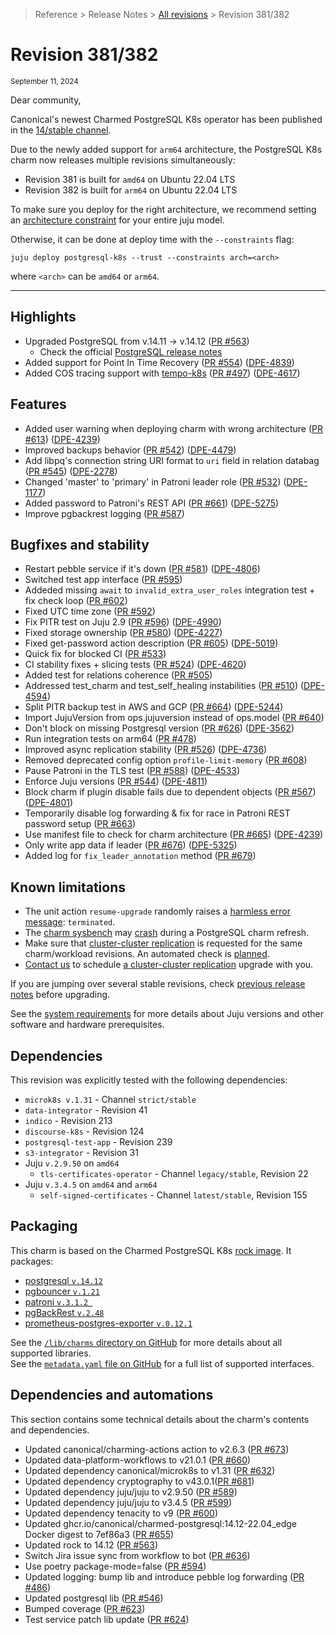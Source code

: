 >Reference > Release Notes > [All revisions] > Revision 381/382

# Revision 381/382
<sub>September 11, 2024</sub>

Dear community,

Canonical's newest Charmed PostgreSQL K8s operator has been published in the [14/stable channel].

Due to the newly added support for `arm64` architecture, the PostgreSQL K8s charm now releases multiple revisions simultaneously:
* Revision 381 is built for `amd64` on Ubuntu 22.04 LTS
* Revision 382 is built for `arm64` on Ubuntu 22.04 LTS


To make sure you deploy for the right architecture, we recommend setting an [architecture constraint](https://juju.is/docs/juju/constraint#heading--arch) for your entire juju model.

Otherwise, it can be done at deploy time with the `--constraints` flag:
```shell
juju deploy postgresql-k8s --trust --constraints arch=<arch> 
```
where `<arch>` can be `amd64` or `arm64`.

---

## Highlights 

* Upgraded PostgreSQL from v.14.11 → v.14.12 ([PR #563](https://github.com/canonical/postgresql-k8s-operator/pull/563))
  * Check the official [PostgreSQL release notes](https://www.postgresql.org/docs/release/14.12/)
* Added support for Point In Time Recovery ([PR #554](https://github.com/canonical/postgresql-k8s-operator/pull/554)) ([DPE-4839](https://warthogs.atlassian.net/browse/DPE-4839))
* Added COS tracing support with [tempo-k8s](https://charmhub.io/tempo-k8s) ([PR #497](https://github.com/canonical/postgresql-k8s-operator/pull/497)) ([DPE-4617](https://warthogs.atlassian.net/browse/DPE-4617))

## Features
 
* Added user warning when deploying charm with wrong architecture ([PR #613](https://github.com/canonical/postgresql-k8s-operator/pull/613)) ([DPE-4239](https://warthogs.atlassian.net/browse/DPE-4239))
* Improved backups behavior ([PR #542](https://github.com/canonical/postgresql-k8s-operator/pull/542)) ([DPE-4479](https://warthogs.atlassian.net/browse/DPE-4479))
* Add libpq's connection string URI format to `uri` field in relation databag ([PR #545](https://github.com/canonical/postgresql-k8s-operator/pull/545)) ([DPE-2278](https://warthogs.atlassian.net/browse/DPE-2278))
* Changed 'master' to 'primary' in Patroni leader role ([PR #532](https://github.com/canonical/postgresql-k8s-operator/pull/532)) ([DPE-1177](https://warthogs.atlassian.net/browse/DPE-1177))
* Added password to Patroni's REST API ([PR #661](https://github.com/canonical/postgresql-k8s-operator/pull/661)) ([DPE-5275](https://warthogs.atlassian.net/browse/DPE-5275))
* Improve pgbackrest logging ([PR #587](https://github.com/canonical/postgresql-k8s-operator/pull/587))

## Bugfixes and stability

* Restart pebble service if it's down ([PR #581](https://github.com/canonical/postgresql-k8s-operator/pull/581)) ([DPE-4806](https://warthogs.atlassian.net/browse/DPE-4806))
* Switched test app interface ([PR #595](https://github.com/canonical/postgresql-k8s-operator/pull/595))
* Addeded missing `await` to `invalid_extra_user_roles` integration test + fix check loop ([PR #602](https://github.com/canonical/postgresql-k8s-operator/pull/602))
* Fixed UTC time zone ([PR #592](https://github.com/canonical/postgresql-k8s-operator/pull/592))
* Fix PITR test on Juju 2.9 ([PR #596](https://github.com/canonical/postgresql-k8s-operator/pull/596)) ([DPE-4990](https://warthogs.atlassian.net/browse/DPE-4990))
* Fixed storage ownership ([PR #580](https://github.com/canonical/postgresql-k8s-operator/pull/580)) ([DPE-4227](https://warthogs.atlassian.net/browse/DPE-4227))
* Fixed get-password action description ([PR #605](https://github.com/canonical/postgresql-k8s-operator/pull/605)) ([DPE-5019](https://warthogs.atlassian.net/browse/DPE-5019))
* Quick fix for blocked CI ([PR #533](https://github.com/canonical/postgresql-k8s-operator/pull/533))
* CI stability fixes + slicing tests ([PR #524](https://github.com/canonical/postgresql-k8s-operator/pull/524)) ([DPE-4620](https://warthogs.atlassian.net/browse/DPE-4620))
* Added test for relations coherence ([PR #505](https://github.com/canonical/postgresql-k8s-operator/pull/505))
* Addressed test_charm and test_self_healing instabilities ([PR #510](https://github.com/canonical/postgresql-k8s-operator/pull/510)) ([DPE-4594](https://warthogs.atlassian.net/browse/DPE-4594))
* Split PITR backup test in AWS and GCP ([PR #664](https://github.com/canonical/postgresql-k8s-operator/pull/664)) ([DPE-5244](https://warthogs.atlassian.net/browse/DPE-5244))
* Import JujuVersion from ops.jujuversion instead of ops.model ([PR #640](https://github.com/canonical/postgresql-k8s-operator/pull/640))
* Don't block on missing Postgresql version ([PR #626](https://github.com/canonical/postgresql-k8s-operator/pull/626)) ([DPE-3562](https://warthogs.atlassian.net/browse/DPE-3562))
* Run integration tests on arm64 ([PR #478](https://github.com/canonical/postgresql-k8s-operator/pull/478))
* Improved async replication stability ([PR #526](https://github.com/canonical/postgresql-k8s-operator/pull/526)) ([DPE-4736](https://warthogs.atlassian.net/browse/DPE-4736))
* Removed deprecated config option `profile-limit-memory` ([PR #608](https://github.com/canonical/postgresql-k8s-operator/pull/608))
* Pause Patroni in the TLS test ([PR #588](https://github.com/canonical/postgresql-k8s-operator/pull/588)) ([DPE-4533](https://warthogs.atlassian.net/browse/DPE-4533))
* Enforce Juju versions ([PR #544](https://github.com/canonical/postgresql-k8s-operator/pull/544)) ([DPE-4811](https://warthogs.atlassian.net/browse/DPE-4811))
* Block charm if plugin disable fails due to dependent objects ([PR #567](https://github.com/canonical/postgresql-k8s-operator/pull/567)) ([DPE-4801](https://warthogs.atlassian.net/browse/DPE-4801))
* Temporarily disable log forwarding & fix for race in Patroni REST password setup ([PR #663](https://github.com/canonical/postgresql-k8s-operator/pull/663))
* Use manifest file to check for charm architecture ([PR #665](https://github.com/canonical/postgresql-k8s-operator/pull/665)) ([DPE-4239](https://warthogs.atlassian.net/browse/DPE-4239))
* Only write app data if leader ([PR #676](https://github.com/canonical/postgresql-k8s-operator/pull/676)) ([DPE-5325](https://warthogs.atlassian.net/browse/DPE-5325))
* Added log for `fix_leader_annotation` method ([PR #679](https://github.com/canonical/postgresql-k8s-operator/pull/679))

## Known limitations

 * The unit action `resume-upgrade` randomly raises a [harmless error message](https://warthogs.atlassian.net/browse/DPE-5420): `terminated`.
 * The [charm sysbench](https://charmhub.io/sysbench) may [crash](https://warthogs.atlassian.net/browse/DPE-5436) during a PostgreSQL charm refresh.
 * Make sure that [cluster-cluster replication](/t/13895) is requested for the same charm/workload revisions. An automated check is [planned](https://warthogs.atlassian.net/browse/DPE-5419).
 * [Contact us](/t/11852) to schedule [a cluster-cluster replication](/t/13895) upgrade with you.

If you are jumping over several stable revisions, check [previous release notes][All revisions] before upgrading.

See the [system requirements] for more details about Juju versions and other software and hardware prerequisites.

## Dependencies
This revision was explicitly tested with the following dependencies:
* `microk8s v.1.31` - Channel `strict/stable`
* `data-integrator` - Revision 41
* `indico` - Revision 213
* `discourse-k8s` - Revision 124
* `postgresql-test-app` - Revision 239
* `s3-integrator` - Revision 31
* Juju `v.2.9.50` on `amd64`
  * `tls-certificates-operator` - Channel `legacy/stable`, Revision 22
* Juju `v.3.4.5` on `amd64` and `arm64`
  * `self-signed-certificates` - Channel `latest/stable`, Revision 155

## Packaging

This charm is based on the Charmed PostgreSQL K8s [rock image]. It packages:
* [postgresql `v.14.12`]
* [pgbouncer `v.1.21`]
* [patroni `v.3.1.2 `]
* [pgBackRest `v.2.48`]
* [prometheus-postgres-exporter `v.0.12.1`]

See the [`/lib/charms` directory on GitHub] for more details about all supported libraries.<br/>
See the [`metadata.yaml` file on GitHub] for a full list of supported interfaces.

## Dependencies and automations

This section contains some technical details about the charm's contents and dependencies. 

* Updated canonical/charming-actions action to v2.6.3 ([PR #673](https://github.com/canonical/postgresql-k8s-operator/pull/673))
* Updated data-platform-workflows to v21.0.1 ([PR #660](https://github.com/canonical/postgresql-k8s-operator/pull/660))
* Updated dependency canonical/microk8s to v1.31 ([PR #632](https://github.com/canonical/postgresql-k8s-operator/pull/632))
* Updated dependency cryptography to v43.0.1([PR #681](https://github.com/canonical/postgresql-k8s-operator/pull/681))
* Updated dependency juju/juju to v2.9.50 ([PR #589](https://github.com/canonical/postgresql-k8s-operator/pull/589))
* Updated dependency juju/juju to v3.4.5 ([PR #599](https://github.com/canonical/postgresql-k8s-operator/pull/599))
* Updated dependency tenacity to v9 ([PR #600](https://github.com/canonical/postgresql-k8s-operator/pull/600))
* Updated ghcr.io/canonical/charmed-postgresql:14.12-22.04_edge Docker digest to 7ef86a3 ([PR #655](https://github.com/canonical/postgresql-k8s-operator/pull/655))
* Updated rock to 14.12 ([PR #563](https://github.com/canonical/postgresql-k8s-operator/pull/563))
* Switch Jira issue sync from workflow to bot ([PR #636](https://github.com/canonical/postgresql-k8s-operator/pull/636))
* Use poetry package-mode=false ([PR #594](https://github.com/canonical/postgresql-k8s-operator/pull/594))
* Updated logging: bump lib and introduce pebble log forwarding ([PR #486](https://github.com/canonical/postgresql-k8s-operator/pull/486))
* Updated postgresql lib ([PR #546](https://github.com/canonical/postgresql-k8s-operator/pull/546))
* Bumped coverage ([PR #623](https://github.com/canonical/postgresql-k8s-operator/pull/623))
* Test service patch lib update ([PR #624](https://github.com/canonical/postgresql-k8s-operator/pull/624))

<!-- Topics -->
[All revisions]: /t/11872
[system requirements]: /t/11744

<!-- GitHub -->
[`/lib/charms` directory on GitHub]: https://github.com/canonical/postgresql-k8s-operator/tree/main/lib/charms
[`metadata.yaml` file on GitHub]: https://github.com/canonical/postgresql-k8s-operator/blob/main/metadata.yaml

<!-- Charmhub -->
[14/stable channel]: https://charmhub.io/postgresql?channel=14/stable

<!-- Snap/Rock -->
[`charmed-postgresql` packaging]: https://github.com/canonical/charmed-postgresql-rock

[rock image]: ghcr.io/canonical/charmed-postgresql@sha256:7ef86a352c94e2a664f621a1cc683d7a983fd86e923d98c32b863f717cb1c173 

[postgresql `v.14.12`]: https://launchpad.net/ubuntu/+source/postgresql-14/14.12-0ubuntu0.22.04.1
[pgbouncer `v.1.21`]: https://launchpad.net/~data-platform/+archive/ubuntu/pgbouncer
[patroni `v.3.1.2 `]: https://launchpad.net/~data-platform/+archive/ubuntu/patroni
[pgBackRest `v.2.48`]: https://launchpad.net/~data-platform/+archive/ubuntu/pgbackrest
[prometheus-postgres-exporter `v.0.12.1`]: https://launchpad.net/~data-platform/+archive/ubuntu/postgres-exporter


<!-- Badges -->
[amd64]: https://img.shields.io/badge/amd64-darkgreen
[arm64]: https://img.shields.io/badge/arm64-blue
